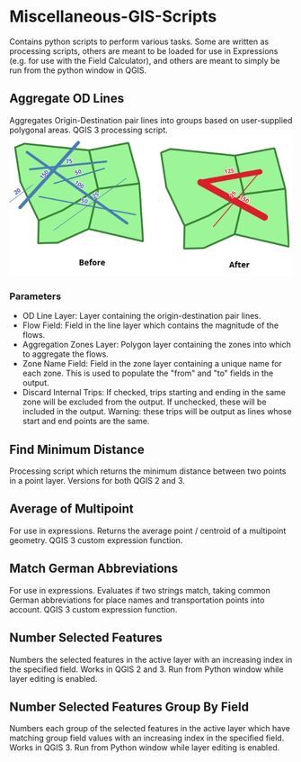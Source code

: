 # Miscellaneous-GIS-Scripts
Contains python scripts to perform various tasks. Some are written as processing scripts, others are meant to be loaded for use in Expressions (e.g. for use with the Field Calculator), and others are meant to simply be run from the python window in QGIS.

## Aggregate OD Lines
Aggregates Origin-Destination pair lines into groups based on user-supplied polygonal areas. QGIS 3 processing script.
![Explanation of OD Line Aggregation](images/FlowAggregationIllustration.png)
### Parameters
* OD Line Layer: Layer containing the origin-destination pair lines.
* Flow Field: Field in the line layer which contains the magnitude of the flows.
* Aggregation Zones Layer: Polygon layer containing the zones into which to aggregate the flows.
* Zone Name Field: Field in the zone layer containing a unique name for each zone. This is used to populate the "from" and "to" fields in the output.
* Discard Internal Trips: If checked, trips starting and ending in the same zone will be excluded from the output. If unchecked, these will be included in the output. Warning: these trips will be output as lines whose start and end points are the same.

## Find Minimum Distance
Processing script which returns the minimum distance between two points in a point layer. Versions for both QGIS 2 and 3.

## Average of Multipoint
For use in expressions. Returns the average point / centroid of a multipoint geometry. QGIS 3 custom expression function.

## Match German Abbreviations
For use in expressions. Evaluates if two strings match, taking common German abbreviations for place names and transportation points into account. QGIS 3 custom expression function.

## Number Selected Features
Numbers the selected features in the active layer with an increasing index in the specified field. Works in QGIS 2 and 3. Run from Python window while layer editing is enabled.

## Number Selected Features Group By Field
Numbers each group of the selected features in the active layer which have matching group field values with an increasing index in the specified field. Works in QGIS 3. Run from Python window while layer editing is enabled.
